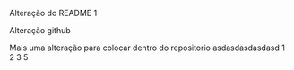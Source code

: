 Alteração do README 1

Alteração github



Mais uma alteração para colocar dentro do repositorio 
asdasdasdasdasd
1
2
3
5
